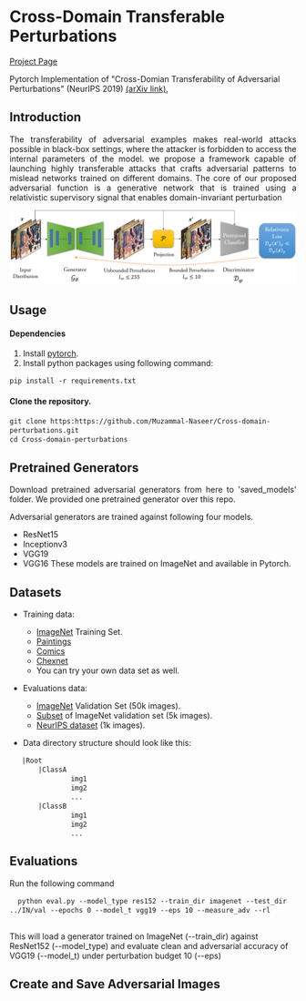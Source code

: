 # Cross-Domain Transferable Perturbations 
[Project Page](https://muzammal-naseer.github.io/Cross-domain-perturbations/)

Pytorch Implementation of "Cross-Domian Transferability of Adversarial Perturbations" (NeurIPS 2019) [(arXiv link)](https://arxiv.org/abs/1905.11736), 

## Introduction

<p align="justify">The transferability of adversarial examples makes real-world attacks possible in black-box settings,
where the attacker is forbidden to access the internal parameters of the model. we propose a framework capable of launching highly transferable attacks that crafts adversarial patterns to mislead networks trained on different domains. The core of our proposed adversarial function is a generative network that is trained using a relativistic supervisory signal that enables domain-invariant perturbation</p>

![Learning Algo](/assets/cross_distribution.png)

## Usage
#### Dependencies
1. Install [pytorch](https://pytorch.org/).
2. Install python packages using following command:
```
pip install -r requirements.txt
```
#### Clone the repository.
```
git clone https:https://github.com/Muzammal-Naseer/Cross-domain-perturbations.git
cd Cross-domain-perturbations
```

## Pretrained Generators
<p align="justify">Download pretrained adversarial generators from here to 'saved_models' folder. We provided one pretrained generator over this repo.<p >

Adversarial generators are trained against following four models.
* ResNet15
* Inceptionv3
* VGG19
* VGG16
These models are trained on ImageNet and available in Pytorch.
  
## Datasets
* Training data:
  * [ImageNet](http://www.image-net.org/) Training Set.
  * [Paintings](https://www.kaggle.com/c/painter-by-numbers)
  * [Comics](https://www.kaggle.com/cenkbircanoglu/comic-books-classification)
  * [Chexnet](https://stanfordmlgroup.github.io/projects/chexnet/)
  * You can try your own data set as well.
  
* Evaluations data:
  * [ImageNet](http://www.image-net.org/) Validation Set (50k images).
  * [Subset](https://github.com/LiYingwei/Regional-Homogeneity/tree/master/data) of ImageNet validation set (5k images).
  * [NeurIPS dataset](https://www.kaggle.com/c/nips-2017-non-targeted-adversarial-attack) (1k images).
  
* Data directory structure should look like this:
 ```
    |Root
        |ClassA
                img1
                img2
                ...
        |ClassB
                img1
                img2
                ...
```
## Evaluations
<p align="justify"> Run the following command

```
  python eval.py --model_type res152 --train_dir imagenet --test_dir ../IN/val --epochs 0 --model_t vgg19 --eps 10 --measure_adv --rl
  
```
This will load a generator trained on ImageNet (--train_dir) against ResNet152 (--model_type) and evaluate clean and adversarial accuracy of VGG19 (--model_t) under perturbation budget 10 (--eps) <p>


## Create and Save Adversarial Images


